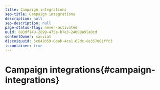 ```yaml
---
title: Campaign integrations
seo-title: Campaign integrations
description: null
seo-description: null
page-status-flag: never-activated
uuid: 883df140-2899-475e-b7e3-24008a95a0cd
contentOwner: sauviat
discoiquuid: 5c042059-0eab-4ca1-82dc-0e357081ffc3
iscontainer: true
---
```


# Campaign integrations{#campaign-integrations}

